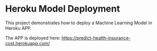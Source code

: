 # Heroku Model Deployment 

This project demonstrates how to deploy a Machine Learning Model in Heroku APP.

The APP is deployed here:
https://predict-health-insurance-cost.herokuapp.com/
